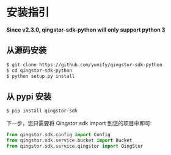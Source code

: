 # 安装指引

**Since v2.3.0, qingstor-sdk-python will only support python 3**

## 从源码安装

``` bash
$ git clone https://github.com/yunify/qingstor-sdk-python
$ cd qingstor-sdk-python
$ python setup.py install
```

## 从 pypi 安装

```bash
$ pip install qingstor-sdk
```

下一步，您只需要将 Qingstor sdk import 到您的项目中即可:

```python
from qingstor.sdk.config import Config
from qingstor.sdk.service.bucket import Bucket
from qingstor.sdk.service.qingstor import QingStor
```
